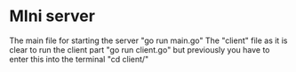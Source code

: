 # MIni server
The main file for starting the server
"go run main.go"
The "client" file as it is clear to run the client part
"go run client.go"
but previously you have to enter this into the terminal
"cd client/"
